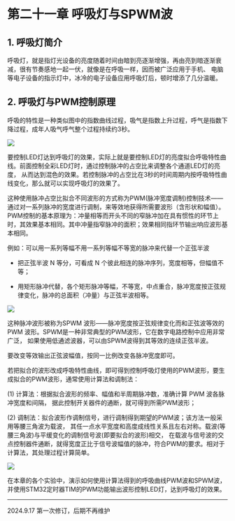 # 第二十一章 呼吸灯与SPWM波

## 1. 呼吸灯简介

呼吸灯，就是指灯光设备的亮度随着时间由暗到亮逐渐增强，再由亮到暗逐渐衰减，很有节奏感地一起一伏，就像是在呼吸一样，因而被广泛应用于手机、 电脑等电子设备的指示灯中，冰冷的电子设备应用呼吸灯后，顿时增添了几分温暖。

## 2. 呼吸灯与PWM控制原理

呼吸的特性是一种类似图中的指数曲线过程，吸气是指数上升过程，呼气是指数下降过程，成年人吸气呼气整个过程持续约3秒。

![](https://doc.embedfire.com/mcu/stm32/f103zhinanzhe/std/zh/latest/_images/SPWM002.png)

要控制LED灯达到呼吸灯的效果，实际上就是要控制LED灯的亮度拟合呼吸特性曲线。前面控制全彩LED灯时，通过控制脉冲的占空比来调整各个通道LED灯的亮度， 从而达到混色的效果。若控制脉冲的占空比在3秒的时间周期内按呼吸特性曲线变化，那么就可以实现呼吸灯的效果了。

这种使用脉冲占空比拟合不同波形的方式称为PWM(脉冲宽度调制)控制技术——通过对一系列脉冲的宽度进行调制，来等效地获得所需要波形（含形状和幅值）。 PWM控制的基本原理为：冲量相等而开头不同的窄脉冲加在具有惯性的环节上时，其效果基本相同。其中冲量指窄脉冲的面积；效果相同指环节输出响应波形基本相同。

例如：可以用一系列等幅不用一系列等幅不等宽的脉冲来代替一个正弦半波

- 把正弦半波 N 等分，可看成 N 个彼此相连的脉冲序列，宽度相等，但幅值不等；

- 用矩形脉冲代替，各个矩形脉冲等幅，不等宽，中点重合，脉冲宽度按正弦规律变化，脉冲的总面积（冲量）与正弦半波相等。

![](https://doc.embedfire.com/mcu/stm32/f103zhinanzhe/std/zh/latest/_images/SPWM003.jpeg)

这种脉冲波形被称为SPWM 波形——脉冲宽度按正弦规律变化而和正弦波等效的 PWM 波形。SPWM是一种非常典型的PWM波形，它在数字电路控制中应用非常广泛， 如果使用低通滤波器，可以由SPWM波得到其等效的连续正弦半波。

要改变等效输出正弦波幅值，按同一比例改变各脉冲宽度即可。

若把拟合的波形改成呼吸特性曲线，即可得到控制呼吸灯使用的PWM波形，要生成拟合的PWM波形，通常使用计算法和调制法：

(1) 计算法：根据拟合波形的频率、幅值和半周期脉冲数，准确计算 PWM 波各脉冲宽度和间隔， 据此控制开关器件的通断，就可得到所需PWM波形；

(2) 调制法：拟合波形作调制信号，进行调制得到期望的PWM波；该方法一般采用等腰三角波为载波， 其任一点水平宽度和高度成线性关系且左右对称。载波(等腰三角波)与平缓变化的调制信号波(即要拟合的波形)相交， 在载波与信号波的交点控制器件通断，就得宽度正比于信号波幅值的脉冲，符合PWM的要求。相对于计算法，其处理过程计算简单。

![](https://doc.embedfire.com/mcu/stm32/f103zhinanzhe/std/zh/latest/_images/SPWM004.png)

在本章的各个实验中，演示如何使用计算法得到的呼吸曲线PWM波和SPWM波，并使用STM32定时器TIM的PWM功能输出波形控制LED灯，达到呼吸灯的效果。

---

2024.9.17 第一次修订，后期不再维护


